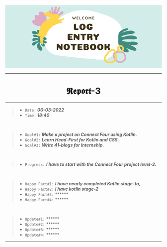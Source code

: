 <img src="https://github.com/Legendary-Person/Legendary-Person/blob/main/Picture/Log%20(600%20x%20200%20px)%20(2000%20x%20200%20px)%20(1).png"/>

--------
<h1 align="center">𝕽𝖊𝖕𝖔𝖗𝖙-3</h1>

--------
> - ```Date:``` ***06-03-2022***
> - ```Time:``` ***18:40***

</br>

> - ```Goal#1:``` ***Make a project on Connect Four using Kotlin.*** 
> - ```Goal#2:``` ***Learn Head-First for Kotlin and CSS.***
> - ```Goal#3:``` ***Write 41-blogs for Internship.***

</br>

> - ```Progress:``` ***I have to start with the Connect Four project level-2.***

</br>

> - ```Happy Fact#1:``` ***I have nearly completed Katlin stage-ta,***
> - ```Happy Fact#2:``` ***I have kotlin stage-2***
> - ```Happy Fact#3:``` ******
> - ```Happy Fact#4:``` ******


</br>

> - ```Update#1:``` ******
> - ```Update#2:``` ******
> - ```Update#3:``` ******
> - ```Update#4:``` ****** 

--------
